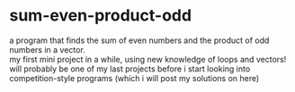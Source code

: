 # sum-even-product-odd
a program that finds the sum of even numbers and the product of odd numbers in a vector.<br>
my first mini project in a while, using new knowledge of loops and vectors! will probably be one of my last projects before i start looking into competition-style programs (which i will post my solutions on here)
